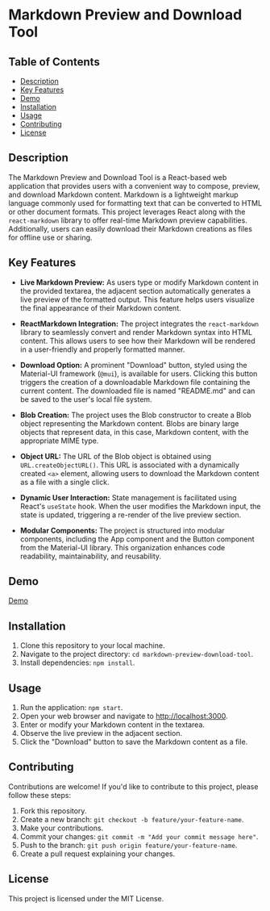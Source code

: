 # Markdown Preview and Download Tool

## Table of Contents

- [Description](#description)
- [Key Features](#key-features)
- [Demo](#demo)
- [Installation](#installation)
- [Usage](#usage)
- [Contributing](#contributing)
- [License](#license)

## Description

The Markdown Preview and Download Tool is a React-based web application that provides users with a convenient way to compose, preview, and download Markdown content. Markdown is a lightweight markup language commonly used for formatting text that can be converted to HTML or other document formats. This project leverages React along with the `react-markdown` library to offer real-time Markdown preview capabilities. Additionally, users can easily download their Markdown creations as files for offline use or sharing.

## Key Features

- **Live Markdown Preview:** As users type or modify Markdown content in the provided textarea, the adjacent section automatically generates a live preview of the formatted output. This feature helps users visualize the final appearance of their Markdown content.

- **ReactMarkdown Integration:** The project integrates the `react-markdown` library to seamlessly convert and render Markdown syntax into HTML content. This allows users to see how their Markdown will be rendered in a user-friendly and properly formatted manner.

- **Download Option:** A prominent "Download" button, styled using the Material-UI framework (`@mui`), is available for users. Clicking this button triggers the creation of a downloadable Markdown file containing the current content. The downloaded file is named "README.md" and can be saved to the user's local file system.

- **Blob Creation:** The project uses the Blob constructor to create a Blob object representing the Markdown content. Blobs are binary large objects that represent data, in this case, Markdown content, with the appropriate MIME type.

- **Object URL:** The URL of the Blob object is obtained using `URL.createObjectURL()`. This URL is associated with a dynamically created `<a>` element, allowing users to download the Markdown content as a file with a single click.

- **Dynamic User Interaction:** State management is facilitated using React's `useState` hook. When the user modifies the Markdown input, the state is updated, triggering a re-render of the live preview section.

- **Modular Components:** The project is structured into modular components, including the App component and the Button component from the Material-UI library. This organization enhances code readability, maintainability, and reusability.

## Demo

[Demo](https://markdown-preview-drab.vercel.app/)

## Installation

1. Clone this repository to your local machine.
2. Navigate to the project directory: `cd markdown-preview-download-tool`.
3. Install dependencies: `npm install`.

## Usage

1. Run the application: `npm start`.
2. Open your web browser and navigate to [http://localhost:3000](http://localhost:3000).
3. Enter or modify your Markdown content in the textarea.
4. Observe the live preview in the adjacent section.
5. Click the "Download" button to save the Markdown content as a file.

## Contributing

Contributions are welcome! If you'd like to contribute to this project, please follow these steps:

1. Fork this repository.
2. Create a new branch: `git checkout -b feature/your-feature-name`.
3. Make your contributions.
4. Commit your changes: `git commit -m "Add your commit message here"`.
5. Push to the branch: `git push origin feature/your-feature-name`.
6. Create a pull request explaining your changes.

## License

This project is licensed under the MIT License.
